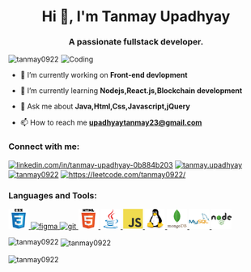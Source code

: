 <h1 align="center">Hi 👋, I'm Tanmay Upadhyay</h1>
<h3 align="center">A passionate fullstack developer.</h3>
<img align="right" alt="Coding" width="400" src="https://cdn.dribbble.com/users/1162077/screenshots/3848914/programmer.gif">


<p align="left"> <img src="https://komarev.com/ghpvc/?username=tanmay0922&label=Profile%20views&color=0e75b6&style=flat" alt="tanmay0922" /> </p>

- 🔭 I’m currently working on **Front-end devlopment**

- 🌱 I’m currently learning **Nodejs,React.js,Blockchain development**

- 💬 Ask me about **Java,Html,Css,Javascript,jQuery**

- 📫 How to reach me **upadhyaytanmay23@gmail.com**

<h3 align="left">Connect with me:</h3>
<p align="left">
<a href="https://linkedin.com/in/linkedin.com/in/tanmay-upadhyay-0b884b203" target="blank"><img align="center" src="https://raw.githubusercontent.com/rahuldkjain/github-profile-readme-generator/master/src/images/icons/Social/linked-in-alt.svg" alt="linkedin.com/in/tanmay-upadhyay-0b884b203" height="30" width="40" /></a>
<a href="https://instagram.com/tanmay.upadhyay" target="blank"><img align="center" src="https://raw.githubusercontent.com/rahuldkjain/github-profile-readme-generator/master/src/images/icons/Social/instagram.svg" alt="tanmay.upadhyay" height="30" width="40" /></a>
<a href="https://www.hackerrank.com/tanmay0922" target="blank"><img align="center" src="https://raw.githubusercontent.com/rahuldkjain/github-profile-readme-generator/master/src/images/icons/Social/hackerrank.svg" alt="tanmay0922" height="30" width="40" /></a>
<a href="https://www.leetcode.com/https://leetcode.com/tanmay0922/" target="blank"><img align="center" src="https://raw.githubusercontent.com/rahuldkjain/github-profile-readme-generator/master/src/images/icons/Social/leet-code.svg" alt="https://leetcode.com/tanmay0922/" height="30" width="40" /></a>
</p>

<h3 align="left">Languages and Tools:</h3>
<p align="left"> <a href="https://www.w3schools.com/css/" target="_blank" rel="noreferrer"> <img src="https://raw.githubusercontent.com/devicons/devicon/master/icons/css3/css3-original-wordmark.svg" alt="css3" width="40" height="40"/> </a> <a href="https://www.figma.com/" target="_blank" rel="noreferrer"> <img src="https://www.vectorlogo.zone/logos/figma/figma-icon.svg" alt="figma" width="40" height="40"/> </a> <a href="https://git-scm.com/" target="_blank" rel="noreferrer"> <img src="https://www.vectorlogo.zone/logos/git-scm/git-scm-icon.svg" alt="git" width="40" height="40"/> </a> <a href="https://www.w3.org/html/" target="_blank" rel="noreferrer"> <img src="https://raw.githubusercontent.com/devicons/devicon/master/icons/html5/html5-original-wordmark.svg" alt="html5" width="40" height="40"/> </a> <a href="https://www.java.com" target="_blank" rel="noreferrer"> <img src="https://raw.githubusercontent.com/devicons/devicon/master/icons/java/java-original.svg" alt="java" width="40" height="40"/> </a> <a href="https://developer.mozilla.org/en-US/docs/Web/JavaScript" target="_blank" rel="noreferrer"> <img src="https://raw.githubusercontent.com/devicons/devicon/master/icons/javascript/javascript-original.svg" alt="javascript" width="40" height="40"/> </a> <a href="https://www.linux.org/" target="_blank" rel="noreferrer"> <img src="https://raw.githubusercontent.com/devicons/devicon/master/icons/linux/linux-original.svg" alt="linux" width="40" height="40"/> </a> <a href="https://www.mongodb.com/" target="_blank" rel="noreferrer"> <img src="https://raw.githubusercontent.com/devicons/devicon/master/icons/mongodb/mongodb-original-wordmark.svg" alt="mongodb" width="40" height="40"/> </a> <a href="https://www.mysql.com/" target="_blank" rel="noreferrer"> <img src="https://raw.githubusercontent.com/devicons/devicon/master/icons/mysql/mysql-original-wordmark.svg" alt="mysql" width="40" height="40"/> </a> <a href="https://nodejs.org" target="_blank" rel="noreferrer"> <img src="https://raw.githubusercontent.com/devicons/devicon/master/icons/nodejs/nodejs-original-wordmark.svg" alt="nodejs" width="40" height="40"/> </a> </p>

<p><img align="left" src="https://github-readme-stats.vercel.app/api/top-langs?username=tanmay0922&show_icons=true&locale=en&layout=compact" alt="tanmay0922" /></p>

<p>&nbsp;<img align="center" src="https://github-readme-stats.vercel.app/api?username=tanmay0922&show_icons=true&locale=en" alt="tanmay0922" /></p>

<p><img align="center" src="https://github-readme-streak-stats.herokuapp.com/?user=tanmay0922&" alt="tanmay0922" /></p>
